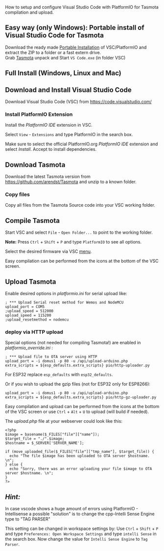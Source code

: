 How to setup and configure Visual Studio Code with PlatformIO for Tasmota compilation and upload.

## Easy way (only Windows): Portable install of Visual Studio Code for Tasmota
Download the ready made [Portable Installation](https://github.com/Jason2866/Portable_VSC_PlatformIO/releases/download/1.3/VSC_PlatformIO_Python.zip)
of VSC/PlatformIO and extract the ZIP to a folder or a fast extern drive.<br>
Grab [Tasmota](https://github.com/arendst/Tasmota/archive/refs/heads/development.zip) unpack and Start `VS Code.exe` (in folder VSC)

## Full Install (Windows, Linux and Mac)

## Download and Install Visual Studio Code
Download Visual Studio Code (VSC) from https://code.visualstudio.com/

### Install PlatformIO Extension
Install the _PlatformIO IDE_ extension in VSC.

Select ``View`` - ``Extensions`` and type PlatformIO in the search box.

Make sure to select the official PlatformIO.org *PlatformIO IDE* extension and select *Install*. Accept to install dependencies.

## Download Tasmota
Download the latest Tasmota version from https://github.com/arendst/Tasmota and unzip to a known folder.

### Copy files
Copy all files from the Tasmota Source code into your VSC working folder.

## Compile Tasmota
Start VSC and select ``File`` - ``Open Folder...`` to point to the working folder.

**Note:** Press `Ctrl` + `Shift` + `P` and type `PlatformIO` to see all options.

Select the desired firmware via VSC [menu](https://docs.platformio.org/en/latest/integration/ide/vscode.html#project-tasks).

Easy compilation can be performed from the icons at the bottom of the VSC screen. 

## Upload Tasmota

Enable desired options in _platformio.ini_ for serial upload like:
```
; *** Upload Serial reset method for Wemos and NodeMCU
upload_port = COM5
;upload_speed = 512000
upload_speed = 115200
;upload_resetmethod = nodemcu
```

### deploy via HTTP upload

Special options (not needed for compiling Tasmota!) are enabled in _platformio_override.ini_ :
```
; *** Upload file to OTA server using HTTP
upload_port = -i domus1 -p 80 -u /api/upload-arduino.php
extra_scripts = ${esp_defaults.extra_scripts} pio/http-uploader.py
```
For ESP32 replace `esp_defaults` with `esp32_defaults`.

Or if you wish to upload the gzip files (not for ESP32 only for ESP8266):
```
upload_port = -i domus1 -p 80 -u /api/upload-arduino.php
extra_scripts = ${esp_defaults.extra_scripts} pio/http-gz-uploader.py
```
Easy compilation and upload can be performed from the icons at the bottom of the VSC screen or use `Ctrl` + `Alt` + `U` to upload (will build if needed).

The _upload.php_ file at your webserver could look like this:
```
<?php
$image = basename($_FILES["file"]["name"]);
$target_file = "./".$image;
$hostname = $_SERVER['SERVER_NAME'];

if (move_uploaded_file($_FILES["file"]["tmp_name"], $target_file)) {
  echo "The file $image has been uploaded to OTA server $hostname. \n";
} else {
  echo "Sorry, there was an error uploading your file $image to OTA server $hostname. \n";
}
?>
```

## *Hint:*
In case vscode shows a huge amount of errors using PlatformIO - Intellisense a possible "solution" is to change the cpp-Intelli Sense Engine type to "TAG PARSER"

This setting can be changed in workspace settings by:
Use `Ctrl` + `Shift` + `P` and type `Preferences: Open Workspace Settings` and type `intelli Sense` in the search box.
Now change the value for `Intelli Sense Engine` to `Tag Parser`.
